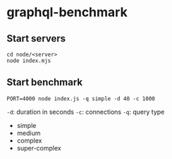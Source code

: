 # graphql-benchmark

## Start servers

```
cd node/<server>
node index.mjs
```

## Start benchmark

```
PORT=4000 node index.js -q simple -d 40 -c 1000 
```

`-d`: duration in seconds
`-c`: connections
`-q`: query type

- simple
- medium
- complex
- super-complex